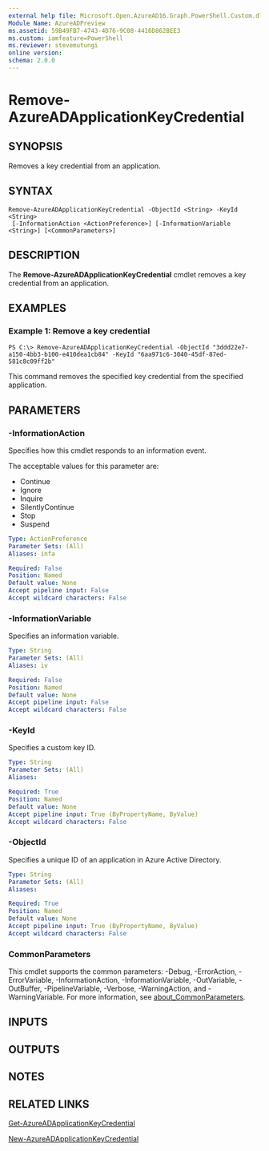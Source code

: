```yaml
---
external help file: Microsoft.Open.AzureAD16.Graph.PowerShell.Custom.dll-Help.xml
Module Name: AzureADPreview
ms.assetid: 59B49FB7-4743-4D76-9C08-4416D862BEE3
ms.custom: iamfeature=PowerShell
ms.reviewer: stevemutungi
online version:
schema: 2.0.0
---
```


# Remove-AzureADApplicationKeyCredential

## SYNOPSIS
Removes a key credential from an application.

## SYNTAX

```
Remove-AzureADApplicationKeyCredential -ObjectId <String> -KeyId <String>
 [-InformationAction <ActionPreference>] [-InformationVariable <String>] [<CommonParameters>]
```

## DESCRIPTION
The **Remove-AzureADApplicationKeyCredential** cmdlet removes a key credential from an application.

## EXAMPLES

### Example 1: Remove a key credential
```
PS C:\> Remove-AzureADApplicationKeyCredential -ObjectId "3ddd22e7-a150-4bb3-b100-e410dea1cb84" -KeyId "6aa971c6-3040-45df-87ed-581c8c09ff2b"
```

This command removes the specified key credential from the specified application.

## PARAMETERS

### -InformationAction
Specifies how this cmdlet responds to an information event.

The acceptable values for this parameter are:

- Continue
- Ignore
- Inquire
- SilentlyContinue
- Stop
- Suspend

```yaml
Type: ActionPreference
Parameter Sets: (All)
Aliases: infa

Required: False
Position: Named
Default value: None
Accept pipeline input: False
Accept wildcard characters: False
```

### -InformationVariable
Specifies an information variable.

```yaml
Type: String
Parameter Sets: (All)
Aliases: iv

Required: False
Position: Named
Default value: None
Accept pipeline input: False
Accept wildcard characters: False
```

### -KeyId
Specifies a custom key ID.

```yaml
Type: String
Parameter Sets: (All)
Aliases:

Required: True
Position: Named
Default value: None
Accept pipeline input: True (ByPropertyName, ByValue)
Accept wildcard characters: False
```

### -ObjectId
Specifies a unique ID of an application in Azure Active Directory.

```yaml
Type: String
Parameter Sets: (All)
Aliases:

Required: True
Position: Named
Default value: None
Accept pipeline input: True (ByPropertyName, ByValue)
Accept wildcard characters: False
```

### CommonParameters
This cmdlet supports the common parameters: -Debug, -ErrorAction, -ErrorVariable, -InformationAction, -InformationVariable, -OutVariable, -OutBuffer, -PipelineVariable, -Verbose, -WarningAction, and -WarningVariable. For more information, see [about_CommonParameters](http://go.microsoft.com/fwlink/?LinkID=113216).

## INPUTS

## OUTPUTS

## NOTES

## RELATED LINKS

[Get-AzureADApplicationKeyCredential](./Get-AzureADApplicationKeyCredential.md)

[New-AzureADApplicationKeyCredential](./New-AzureADApplicationKeyCredential.md)
